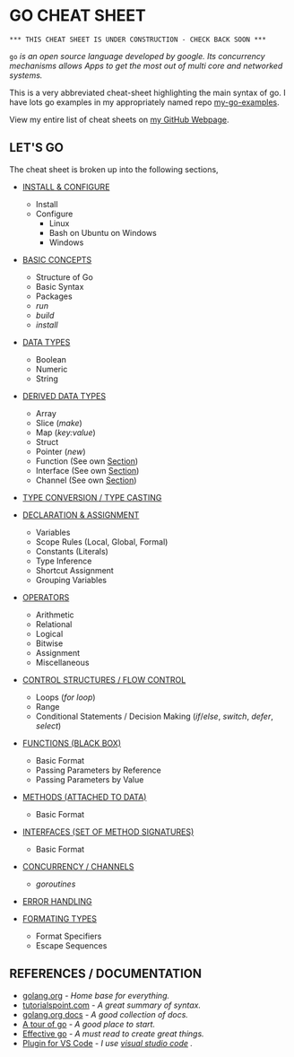 # GO CHEAT SHEET

```
*** THIS CHEAT SHEET IS UNDER CONSTRUCTION - CHECK BACK SOON ***
```

`go` _is an open source language developed by google. Its concurrency
mechanisms allows Apps to get the most out of multi core and
networked systems._

This is a very abbreviated cheat-sheet highlighting the main
syntax of go. I have lots go examples in my appropriately named repo
[my-go-examples](https://github.com/JeffDeCola/my-go-examples).

View my entire list of cheat sheets on
[my GitHub Webpage](https://jeffdecola.github.io/my-cheat-sheets/).

## LET'S GO

The cheat sheet is broken up into the following sections,

* [INSTALL & CONFIGURE](https://github.com/JeffDeCola/my-cheat-sheets/tree/master/development/languages/go-cheat-sheet/install-and-configure.md)
  * Install
  * Configure
    * Linux
    * Bash on Ubuntu on Windows
    * Windows

* [BASIC CONCEPTS](https://github.com/JeffDeCola/my-cheat-sheets/tree/master/development/languages/go-cheat-sheet/basic-concepts.md)
  * Structure of Go
  * Basic Syntax
  * Packages
  * _run_
  * _build_
  * _install_

* [DATA TYPES](https://github.com/JeffDeCola/my-cheat-sheets/tree/master/development/languages/go-cheat-sheet/data-types.md)
  * Boolean
  * Numeric
  * String
 
* [DERIVED DATA TYPES](https://github.com/JeffDeCola/my-cheat-sheets/tree/master/development/languages/go-cheat-sheet/data-types.md)
  * Array
  * Slice (_make_)
  * Map (_key:value_)
  * Struct
  * Pointer (_new_)
  * Function (See own [Section](https://github.com/JeffDeCola/my-cheat-sheets/tree/master/development/languages/go-cheat-sheet/functions.md))
  * Interface (See own [Section](https://github.com/JeffDeCola/my-cheat-sheets/tree/master/development/languages/go-cheat-sheet/interfaces.md))
  * Channel (See own [Section](https://github.com/JeffDeCola/my-cheat-sheets/tree/master/development/languages/go-cheat-sheet/concurrency-channels.md))

* [TYPE CONVERSION / TYPE CASTING](https://github.com/JeffDeCola/my-cheat-sheets/tree/master/development/languages/go-cheat-sheet/type-conversion-type-casting.md)

* [DECLARATION & ASSIGNMENT](https://github.com/JeffDeCola/my-cheat-sheets/tree/master/development/languages/go-cheat-sheet/declaration-and-assignment.md)
  * Variables
  * Scope Rules (Local, Global, Formal)
  * Constants (Literals)
  * Type Inference
  * Shortcut Assignment
  * Grouping Variables

* [OPERATORS](https://github.com/JeffDeCola/my-cheat-sheets/tree/master/development/languages/go-cheat-sheet/operators.md)
  * Arithmetic
  * Relational
  * Logical
  * Bitwise
  * Assignment
  * Miscellaneous

* [CONTROL STRUCTURES / FLOW CONTROL](https://github.com/JeffDeCola/my-cheat-sheets/tree/master/development/languages/go-cheat-sheet/control-structure-flow-control.md)
  * Loops (_for loop_)
  * Range
  * Conditional Statements / Decision Making (_if_/_else_, _switch_, _defer_, _select_)

* [FUNCTIONS (BLACK BOX)](https://github.com/JeffDeCola/my-cheat-sheets/tree/master/development/languages/go-cheat-sheet/functions.md)
  * Basic Format
  * Passing Parameters by Reference
  * Passing Parameters by Value

* [METHODS (ATTACHED TO DATA)](https://github.com/JeffDeCola/my-cheat-sheets/tree/master/development/languages/go-cheat-sheet/methods.md)
  * Basic Format

* [INTERFACES (SET OF METHOD SIGNATURES)](https://github.com/JeffDeCola/my-cheat-sheets/tree/master/development/languages/go-cheat-sheet/interfaces.md)
  * Basic Format

* [CONCURRENCY / CHANNELS](https://github.com/JeffDeCola/my-cheat-sheets/tree/master/development/languages/go-cheat-sheet/concurrency-channels.md)
  * _goroutines_

* [ERROR HANDLING](https://github.com/JeffDeCola/my-cheat-sheets/tree/master/development/languages/go-cheat-sheet/error-handling.md)

* [FORMATING TYPES](https://github.com/JeffDeCola/my-cheat-sheets/tree/master/development/languages/go-cheat-sheet/formating-types.md)
  * Format Specifiers
  * Escape Sequences

## REFERENCES / DOCUMENTATION

* [golang.org](http://golang.org) _- Home base for everything._
* [tutorialspoint.com](https://www.tutorialspoint.com/go/go_data_types.htm)
  _- A great summary of syntax._
* [golang.org docs](https://golang.org/doc/) _- A good collection of docs._
* [A tour of go](https://tour.golang.org/welcome/1) _- A good place to start._
* [Effective go](https://golang.org/doc/effective_go.html)
  _- A must read to create great things._
* [Plugin for VS Code](https://marketplace.visualstudio.com/items?itemName=ms-vscode.Go)
  _- I use
  [visual studio code](https://github.com/JeffDeCola/my-cheat-sheets/tree/master/development/development-environments/visual-studio-code-cheat-sheet)
  ._
